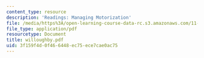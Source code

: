 ```yaml
---
content_type: resource
description: 'Readings: Managing Motorization'
file: /media/https%3A/open-learning-course-data-rc.s3.amazonaws.com/11-943j-urban-transportation-land-use-and-the-environment-spring-2002/3f159f4d0f466448ec75ece7cae0ac75_willoughby.pdf
file_type: application/pdf
resourcetype: Document
title: willoughby.pdf
uid: 3f159f4d-0f46-6448-ec75-ece7cae0ac75
---
```

